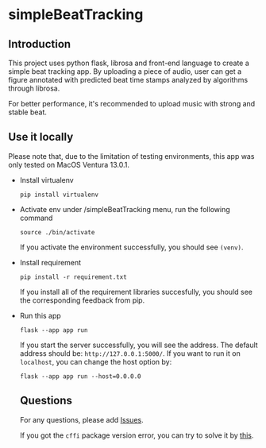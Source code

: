 # simpleBeatTracking

## Introduction
This project uses python flask, librosa and front-end language to create a simple beat tracking app. 
By uploading a piece of audio, user can get a figure annotated with predicted beat time stamps analyzed by algorithms through librosa. 

For better performance, it's recommended to upload music with strong and stable beat.

## Use it locally
Please note that, due to the limitation of testing environments, this app was only tested on MacOS Ventura 13.0.1. 

- Install virtualenv

  ```
  pip install virtualenv
  ```

- Activate env
  under /simpleBeatTracking menu, run the following command

  ```
  source ./bin/activate
  ```

  If you activate the environment successfully, you should see `(venv)`.

- Install requirement

  ```
  pip install -r requirement.txt
  ```

  If you install all of the requirement libraries succesfully, you should see the corresponding feedback from pip.

- Run this app

  ```
  flask --app app run
  ```
  If you start the server successfully, you will see the address. The default address should be: `http://127.0.0.1:5000/`. If you want to run it on `localhost`, you can change the host option by:
  ```
  flask --app app run --host=0.0.0.0
  ```
  
  ## Questions
  For any questions, please add [Issues](https://github.com/shanyi15/simpleBeatTracking/issues). 
  
  If you got the `cffi` package version error, you can try to solve it by [this](https://stackoverflow.com/questions/58552666/exception-version-mismatch-this-is-the-cffi-package-version-1-13-1).

